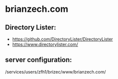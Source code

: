 # brianzech.com

## Directory Lister:
- https://github.com/DirectoryLister/DirectoryLister
- https://www.directorylister.com/


## server configuration:  
/services/users/zfh1/brizec/www/brianzech.com/
